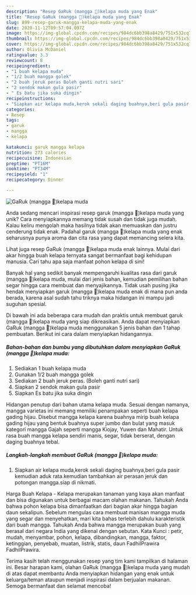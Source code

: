 ```yaml
---
description: "Resep GaRuk (mangga 🍊)kelapa muda yang Enak"
title: "Resep GaRuk (mangga 🍊)kelapa muda yang Enak"
slug: 899-resep-garuk-mangga-kelapa-muda-yang-enak
date: 2020-11-12T09:57:04.097Z
image: https://img-global.cpcdn.com/recipes/984dc6bb398a8429/751x532cq70/garuk-mangga-🍊kelapa-muda-foto-resep-utama.jpg
thumbnail: https://img-global.cpcdn.com/recipes/984dc6bb398a8429/751x532cq70/garuk-mangga-🍊kelapa-muda-foto-resep-utama.jpg
cover: https://img-global.cpcdn.com/recipes/984dc6bb398a8429/751x532cq70/garuk-mangga-🍊kelapa-muda-foto-resep-utama.jpg
author: Olivia McDaniel
ratingvalue: 3.3
reviewcount: 8
recipeingredient:
- "1 buah kelapa muda"
- "1/2 buah mangga golek"
- "2 buah jeruk peras Boleh ganti nutri sari"
- "2 sendok makan gula pasir"
- " Es batu jika suka dingin"
recipeinstructions:
- "Siapkan air kelapa muda,kerok sekali daging buahnya,beri gula pasir kemudian aduk rata.kemudian tambahkan air perasan jeruk dan potongan mangga.siap di nikmati."
categories:
- Resep
tags:
- garuk
- mangga
- kelapa

katakunci: garuk mangga kelapa 
nutrition: 273 calories
recipecuisine: Indonesian
preptime: "PT16M"
cooktime: "PT34M"
recipeyield: "1"
recipecategory: Dinner

---
```



![GaRuk (mangga 🍊)kelapa muda](https://img-global.cpcdn.com/recipes/984dc6bb398a8429/751x532cq70/garuk-mangga-🍊kelapa-muda-foto-resep-utama.jpg)

Anda sedang mencari inspirasi resep garuk (mangga 🍊)kelapa muda yang unik? Cara menyiapkannya memang tidak susah dan tidak juga mudah. Kalau keliru mengolah maka hasilnya tidak akan memuaskan dan justru cenderung tidak enak. Padahal garuk (mangga 🍊)kelapa muda yang enak seharusnya punya aroma dan cita rasa yang dapat memancing selera kita.

Lihat juga resep GaRuk (mangga 🍊)kelapa muda enak lainnya. Mulai dari akar hingga buah kelapa ternyata sangat bermanfaat bagi kehidupan manusia. Cari tahu apa saja manfaat pohon kelapa di sini!

Banyak hal yang sedikit banyak mempengaruhi kualitas rasa dari garuk (mangga 🍊)kelapa muda, mulai dari jenis bahan, kemudian pemilihan bahan segar hingga cara membuat dan menyajikannya. Tidak usah pusing jika hendak menyiapkan garuk (mangga 🍊)kelapa muda enak di mana pun anda berada, karena asal sudah tahu triknya maka hidangan ini mampu jadi suguhan spesial.


Di bawah ini ada beberapa cara mudah dan praktis untuk membuat garuk (mangga 🍊)kelapa muda yang siap dikreasikan. Anda dapat menyiapkan GaRuk (mangga 🍊)kelapa muda menggunakan 5 jenis bahan dan 1 tahap pembuatan. Berikut ini cara dalam menyiapkan hidangannya.

<!--inarticleads1-->

##### Bahan-bahan dan bumbu yang dibutuhkan dalam menyiapkan GaRuk (mangga 🍊)kelapa muda:

1. Sediakan 1 buah kelapa muda
1. Gunakan 1/2 buah mangga golek
1. Sediakan 2 buah jeruk peras. (Boleh ganti nutri sari)
1. Siapkan 2 sendok makan gula pasir
1. Siapkan  Es batu jika suka dingin


Hidangan penutup dari bahan utama kelapa muda. Sesuai dengan namanya, mangga varietas ini memang memiliki penampakan seperti buah kelapa gading hijau. Disebut mangga kelapa karena buahnya mirip buah kelapa gading hijau yang bentuk buahnya super jumbo dan bulat yang masuk kategori mangga Gajah seperti mangga Kiojay, Yuwen dan Mahatir. Untuk rasa buah mangga kelapa sendiri manis, segar, tidak berserat, dengan daging buahnya tebal. 

<!--inarticleads2-->

##### Langkah-langkah membuat GaRuk (mangga 🍊)kelapa muda:

1. Siapkan air kelapa muda,kerok sekali daging buahnya,beri gula pasir kemudian aduk rata.kemudian tambahkan air perasan jeruk dan potongan mangga.siap di nikmati.


Harga Buah Kelapa - Kelapa merupakan tanaman yang kaya akan manfaat dan bisa digunakan untuk berbagai macam olahan makanan. Tahukah Anda bahwa pohon kelapa bisa dimanfaatkan dari bagian akar hingga bagian daun sekalipun. Sebelum mengulas cara membuat manisan mangga muda yang segar dan menyehatkan, mari kita bahas terlebih dahulu karakteristik dari buah mangga. Tahukah Anda bahwa mangga merupakan buah yang berasal dari negara India yang dikenal dengan sebutan. Kata Kunci : petir, mudah, menyambar, pohon, kelapa, dibandingkan, mangga, faktor, ketinggian, penyebab, muatan, listrik, statis, daun FadhilPrawira FadhilPrawira. 

Terima kasih telah menggunakan resep yang tim kami tampilkan di halaman ini. Besar harapan kami, olahan GaRuk (mangga 🍊)kelapa muda yang mudah di atas dapat membantu Anda menyiapkan hidangan yang enak untuk keluarga/teman ataupun menjadi inspirasi dalam berjualan makanan. Semoga bermanfaat dan selamat mencoba!
